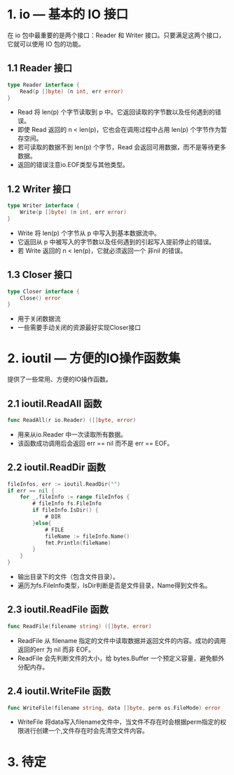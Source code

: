 # 1. io — 基本的 IO 接口
在 io 包中最重要的是两个接口：Reader 和 Writer 接口。只要满足这两个接口，它就可以使用 IO 包的功能。

## 1.1 Reader 接口
``` go
type Reader interface {
    Read(p []byte) (n int, err error)
}
```
* Read 将 len(p) 个字节读取到 p 中。它返回读取的字节数以及任何遇到的错误。
* 即使 Read 返回的 n < len(p)，它也会在调用过程中占用 len(p) 个字节作为暂存空间。
* 若可读取的数据不到 len(p) 个字节，Read 会返回可用数据，而不是等待更多数据。
* 返回的错误注意io.EOF类型与其他类型。

## 1.2 Writer 接口
``` go
type Writer interface {
    Write(p []byte) (n int, err error)
}
```
* Write 将 len(p) 个字节从 p 中写入到基本数据流中。
* 它返回从 p 中被写入的字节数以及任何遇到的引起写入提前停止的错误。
* 若 Write 返回的 n < len(p)，它就必须返回一个 非nil 的错误。

## 1.3 Closer 接口
``` go
type Closer interface {
    Close() error
}
```
* 用于关闭数据流
* 一些需要手动关闭的资源最好实现Closer接口


# 2. ioutil — 方便的IO操作函数集
提供了一些常用、方便的IO操作函数。

## 2.1 ioutil.ReadAll 函数
``` go
func ReadAll(r io.Reader) ([]byte, error)
```
* 用来从io.Reader 中一次读取所有数据。
* 该函数成功调用后会返回 err == nil 而不是 err == EOF。

## 2.2 ioutil.ReadDir 函数
``` go
fileInfos, err := ioutil.ReadDir("")
if err == nil {
    for _,fileInfo := range fileInfos {
        # fileInfo fs.FileInfo
        if fileInfo.IsDir() {
            # DIR
        }else{
            # FILE
            fileName := fileInfo.Name()
            fmt.Println(fileName)
        }
    }
}
```
* 输出目录下的文件（包含文件目录）。
* 遍历为fs.FileInfo类型，IsDir判断是否是文件目录，Name得到文件名。

## 2.3 ioutil.ReadFile 函数
``` go
func ReadFile(filename string) ([]byte, error)
```
* ReadFile 从 filename 指定的文件中读取数据并返回文件的内容。成功的调用返回的err 为 nil 而非 EOF。
* ReadFile 会先判断文件的大小，给 bytes.Buffer 一个预定义容量，避免额外分配内存。

## 2.4 ioutil.WriteFile 函数
``` go
func WriteFile(filename string, data []byte, perm os.FileMode) error
```
* WriteFile 将data写入filename文件中，当文件不存在时会根据perm指定的权限进行创建一个,文件存在时会先清空文件内容。


# 3. 待定